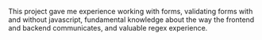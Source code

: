 This project gave me experience working with forms, validating forms with and without javascript,
fundamental knowledge about the way the frontend and backend communicates, and valuable regex
experience.
